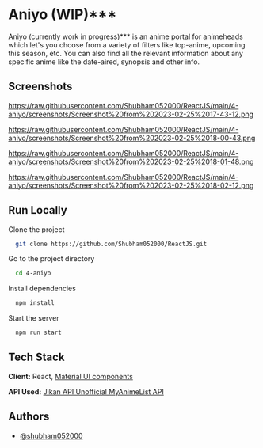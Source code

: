 # Aniyo (WIP)***

Aniyo (currently work in progress)*** is an anime portal for animeheads which let's you choose from a variety of filters like top-anime, upcoming this season, etc. You can also find all the relevant information about any specific anime like the date-aired, synopsis and other info.

## Screenshots

https://raw.githubusercontent.com/Shubham052000/ReactJS/main/4-aniyo/screenshots/Screenshot%20from%202023-02-25%2017-43-12.png

https://raw.githubusercontent.com/Shubham052000/ReactJS/main/4-aniyo/screenshots/Screenshot%20from%202023-02-25%2018-00-43.png

https://raw.githubusercontent.com/Shubham052000/ReactJS/main/4-aniyo/screenshots/Screenshot%20from%202023-02-25%2018-01-48.png

https://raw.githubusercontent.com/Shubham052000/ReactJS/main/4-aniyo/screenshots/Screenshot%20from%202023-02-25%2018-02-12.png

## Run Locally

Clone the project

```bash
  git clone https://github.com/Shubham052000/ReactJS.git
```

Go to the project directory

```bash
  cd 4-aniyo
```

Install dependencies

```bash
  npm install
```

Start the server

```bash
  npm run start
```

## Tech Stack

**Client:** React, [Material UI components](https://mui.com/core/)

**API Used:** [Jikan API Unofficial MyAnimeList API](https://github.com/jikan-me/jikan/)

## Authors

- [@shubham052000](https://github.com/shubham052000)
